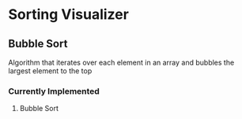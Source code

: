 # Sorting Visualizer

## Bubble Sort
Algorithm that iterates over each element in an array and bubbles the largest element to the top

### Currently Implemented
1. Bubble Sort
